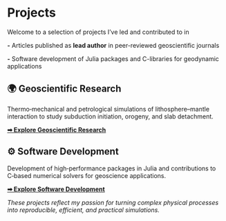 # Projects

Welcome to a selection of projects I’ve led and contributed to in

**-** Articles published as **lead author** in peer-reviewed geoscientific journals

**-** Software development of Julia packages and C-libraries for geodynamic applications


## 🌍 Geoscientific Research

Thermo‑mechanical and petrological simulations of lithosphere–mantle interaction to study subduction initiation, orogeny, and slab detachment.

**[**➡ Explore Geoscientific Research**](/projects/geoscientific_modelling)**


## :gear: Software Development

Development of high‑performance packages in Julia and contributions to C‑based numerical solvers for geoscience applications.

**[**➡ Explore Software Development**](/projects/software_development)**


*These projects reflect my passion for turning complex physical processes into reproducible, efficient, and practical simulations.*
